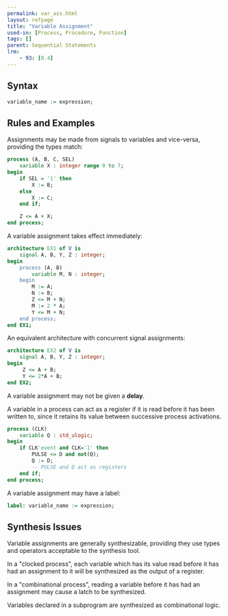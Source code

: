 ```yaml
---
permalink: var_ass.html
layout: refpage
title: "Variable Assignment"
used-in: [Process, Procedure, Function]
tags: []
parent: Sequential Statements
lrm:
    - 93: [8.4]
---
```


## Syntax

<!-- include the vhdl tag to highlight as vhdl -->
```vhdl
variable_name := expression;
```

## Rules and Examples

Assignments may be made from signals to variables and vice-versa, providing the types match:
```vhdl
process (A, B, C, SEL)
    variable X : integer range 0 to 7;
begin
    if SEL = '1' then
        X := B;
    else
        X := C;
    end if;

    Z <= A + X;
end process;
```

A variable assignment takes effect immediately:
```vhdl
architecture EX1 of V is
    signal A, B, Y, Z : integer;
begin
    process (A, B)
        variable M, N : integer;
    begin
        M := A;
        N := B;
        Z <= M + N;
        M := 2 * A;
        Y <= M + N;
    end process;
end EX1;
```

An equivalent architecture with concurrent signal assignments:
```vhdl
architecture EX2 of V is
    signal A, B, Y, Z : integer;
begin
     Z <= A + B;
     Y <= 2*A + B;
end EX2;
```

A variable assignment may not be given a __delay__.

A variable in a process can act as a register if it is read before it has been written to, since it retains its value between successive process activations.
```vhdl
process (CLK)
    variable Q : std_ulogic;
begin
    if CLK'event and CLK='1' then
        PULSE <= D and not(Q);
        Q := D;
        -- PULSE and Q act as registers
    end if;
end process;
```

A variable assignment may have a label:
```vhdl
label: variable_name := expression;
```

<!-- VHDL supports __shared variables__ which may be accessed by more than one process. However, the language does not define what happens if two or more processes make conflicting accesses to a shared variable at the same time. -->

## Synthesis Issues

Variable assignments are generally synthesizable, providing they use types and operators acceptable to the synthesis tool.

In a "clocked process", each variable which has its value read before it has had an assignment to it will be synthesized as the output of a register.

In a "combinational process", reading a variable before it has had an assignment may cause a latch to be synthesized.

Variables declared in a subprogram are synthesized as combinational logic.
